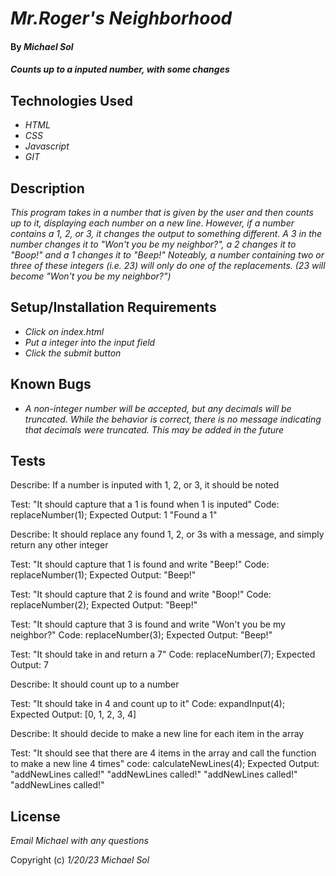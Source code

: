 # _Mr.Roger's Neighborhood_

#### By _**Michael Sol**_

#### _Counts up to a inputed number, with some changes_

## Technologies Used

* _HTML_
* _CSS_
* _Javascript_
* _GIT_

## Description

_This program takes in a number that is given by the user and then counts up to it, displaying each number on a new line.  However, if a number contains a 1, 2, or 3, it changes the output to something different.  A 3 in the number changes it to "Won't you be my neighbor?", a 2 changes it to "Boop!" and a 1 changes it to "Beep!"  Noteably, a number containing two or three of these integers (i.e. 23) will only do one of the replacements.  (23 will become "Won't you be my neighbor?")_

## Setup/Installation Requirements

* _Click on index.html_
* _Put a integer into the input field_
* _Click the submit button_

## Known Bugs

* _A non-integer number will be accepted, but any decimals will be truncated. While the behavior is correct, there is no message indicating that decimals were truncated.  This may be added in the future_

## Tests

Describe: If a number is inputed with 1, 2, or 3, it should be noted

Test: "It should capture that a 1 is found when 1 is inputed"
Code: replaceNumber(1);
Expected Output: 1 "Found a 1" 


Describe: It should replace any found 1, 2, or 3s with a message, and simply return any other integer

Test: "It should capture that 1 is found and write "Beep!"
Code: replaceNumber(1);
Expected Output: "Beep!" 

Test: "It should capture that 2 is found and write "Boop!"
Code: replaceNumber(2);
Expected Output: "Beep!" 

Test: "It should capture that 3 is found and write "Won't you be my neighbor?"
Code: replaceNumber(3);
Expected Output: "Beep!" 

Test: "It should take in and return a 7"
Code: replaceNumber(7);
Expected Output: 7 



Describe: It should count up to a number

Test: "It should take in 4 and count up to it"
Code: expandInput(4);
Expected Output: [0, 1, 2, 3, 4]

Describe: It should decide to make a new line for each item in the array

Test: "It should see that there are 4 items in the array and call the function to make a new line 4 times"
code: calculateNewLines(4);
Expected Output: "addNewLines called!" "addNewLines called!" "addNewLines called!" "addNewLines called!" 


## License

_Email Michael with any questions_

Copyright (c) _1/20/23_ _Michael Sol_